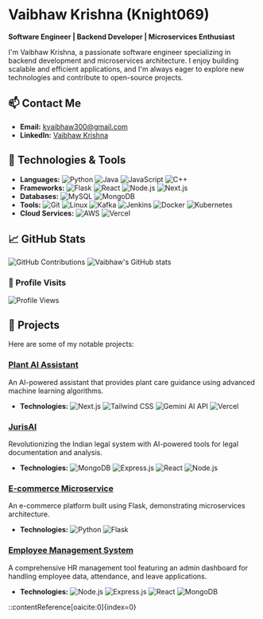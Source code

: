 # Vaibhaw Krishna (Knight069)

**Software Engineer | Backend Developer | Microservices Enthusiast**

I'm Vaibhaw Krishna, a passionate software engineer specializing in backend development and microservices architecture. I enjoy building scalable and efficient applications, and I'm always eager to explore new technologies and contribute to open-source projects.

## 📫 Contact Me

- **Email:** kvaibhaw300@gmail.com
- **LinkedIn:** [Vaibhaw Krishna](https://www.linkedin.com/in/vaibhaw-krishna-0b1a1b1b7/)

## 🔧 Technologies & Tools

- **Languages:** ![Python](https://img.shields.io/badge/Python-3776AB?style=flat-square&logo=python&logoColor=white) ![Java](https://img.shields.io/badge/Java-007396?style=flat-square&logo=java&logoColor=white) ![JavaScript](https://img.shields.io/badge/JavaScript-F7DF1E?style=flat-square&logo=javascript&logoColor=black) ![C++](https://img.shields.io/badge/C++-00599C?style=flat-square&logo=c%2B%2B&logoColor=white)
- **Frameworks:** ![Flask](https://img.shields.io/badge/Flask-000000?style=flat-square&logo=flask&logoColor=white) ![React](https://img.shields.io/badge/React-61DAFB?style=flat-square&logo=react&logoColor=black) ![Node.js](https://img.shields.io/badge/Node.js-339933?style=flat-square&logo=node.js&logoColor=white) ![Next.js](https://img.shields.io/badge/Next.js-000000?style=flat-square&logo=next.js&logoColor=white)
- **Databases:** ![MySQL](https://img.shields.io/badge/MySQL-4479A1?style=flat-square&logo=mysql&logoColor=white) ![MongoDB](https://img.shields.io/badge/MongoDB-47A248?style=flat-square&logo=mongodb&logoColor=white)
- **Tools:** ![Git](https://img.shields.io/badge/Git-F05032?style=flat-square&logo=git&logoColor=white) ![Linux](https://img.shields.io/badge/Linux-FCC624?style=flat-square&logo=linux&logoColor=black) ![Kafka](https://img.shields.io/badge/Apache%20Kafka-231F20?style=flat-square&logo=apache-kafka&logoColor=white) ![Jenkins](https://img.shields.io/badge/Jenkins-D24939?style=flat-square&logo=jenkins&logoColor=white) ![Docker](https://img.shields.io/badge/Docker-2496ED?style=flat-square&logo=docker&logoColor=white) ![Kubernetes](https://img.shields.io/badge/Kubernetes-326CE5?style=flat-square&logo=kubernetes&logoColor=white)
- **Cloud Services:** ![AWS](https://img.shields.io/badge/Amazon%20AWS-232F3E?style=flat-square&logo=amazon-aws&logoColor=white) ![Vercel](https://img.shields.io/badge/Vercel-000000?style=flat-square&logo=vercel&logoColor=white)

## 📈 GitHub Stats

![GitHub Contributions](https://github-readme-streak-stats.herokuapp.com/?user=Knight069&theme=radical)
![Vaibhaw's GitHub stats](https://github-readme-stats.vercel.app/api?username=Knight069&show_icons=true&theme=radical)

### 👀 Profile Visits

![Profile Views](https://komarev.com/ghpvc/?username=Knight069&color=blue&style=flat-square)

## 🚀 Projects

Here are some of my notable projects:

### [Plant AI Assistant](https://github.com/Knight069/plant-ai-assistant)

An AI-powered assistant that provides plant care guidance using advanced machine learning algorithms.

- **Technologies:** ![Next.js](https://img.shields.io/badge/Next.js-000000?style=flat-square&logo=next.js&logoColor=white) ![Tailwind CSS](https://img.shields.io/badge/Tailwind%20CSS-38B2AC?style=flat-square&logo=tailwind-css&logoColor=white) ![Gemini AI API](https://img.shields.io/badge/Gemini%20AI%20API-FF6F61?style=flat-square&logo=ai&logoColor=white) ![Vercel](https://img.shields.io/badge/Vercel-000000?style=flat-square&logo=vercel&logoColor=white)

### [JurisAI](https://github.com/Knight069/JurisAI)

Revolutionizing the Indian legal system with AI-powered tools for legal documentation and analysis.

- **Technologies:** ![MongoDB](https://img.shields.io/badge/MongoDB-47A248?style=flat-square&logo=mongodb&logoColor=white) ![Express.js](https://img.shields.io/badge/Express.js-000000?style=flat-square&logo=express&logoColor=white) ![React](https://img.shields.io/badge/React-61DAFB?style=flat-square&logo=react&logoColor=black) ![Node.js](https://img.shields.io/badge/Node.js-339933?style=flat-square&logo=node.js&logoColor=white)

### [E-commerce Microservice](https://github.com/Knight069/ecommerce-microservice)

An e-commerce platform built using Flask, demonstrating microservices architecture.

- **Technologies:** ![Python](https://img.shields.io/badge/Python-3776AB?style=flat-square&logo=python&logoColor=white) ![Flask](https://img.shields.io/badge/Flask-000000?style=flat-square&logo=flask&logoColor=white)

### [Employee Management System](https://github.com/Knight069/Employee-management)

A comprehensive HR management tool featuring an admin dashboard for handling employee data, attendance, and leave applications.

- **Technologies:** ![Node.js](https://img.shields.io/badge/Node.js-339933?style=flat-square&logo=node.js&logoColor=white) ![Express.js](https://img.shields.io/badge/Express.js-000000?style=flat-square&logo=express&logoColor=white) ![React](https://img.shields.io/badge/React-61DAFB?style=flat-square&logo=react&logoColor=black) ![MongoDB](https://img.shields.io/badge/MongoDB-47A248?style=flat-square&logo=mongodb&logoColor=white)



::contentReference[oaicite:0]{index=0}
 
